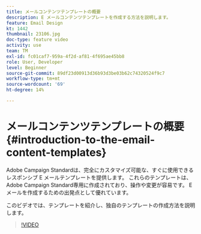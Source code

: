 ```yaml
---
title: メールコンテンツテンプレートの概要
description: E メールコンテンツテンプレートを作成する方法を説明します。
feature: Email Design
kt: 1442
thumbnail: 23106.jpg
doc-type: feature video
activity: use
team: TM
exl-id: fc01caf7-959a-4f2d-af81-4f695ae45bb8
role: User, Developer
level: Beginner
source-git-commit: 89df23d00913d36b93d3be03b62c74320524f9c7
workflow-type: tm+mt
source-wordcount: '69'
ht-degree: 14%

---
```


# メールコンテンツテンプレートの概要 {#introduction-to-the-email-content-templates}

Adobe Campaign Standardは、完全にカスタマイズ可能な、すぐに使用できるレスポンシブ E メールテンプレートを提供します。 これらのテンプレートは、Adobe Campaign Standard専用に作成されており、操作や変更が容易です。 E メールを作成するための出発点として優れています。

このビデオでは、テンプレートを紹介し、独自のテンプレートの作成方法を説明します。

>[!VIDEO](https://video.tv.adobe.com/v/23106?quality=12&learn=on)
